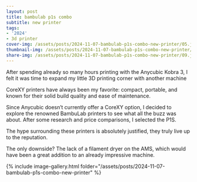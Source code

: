 ```yaml
---
layout: post
title: bambulab p1s combo
subtitle: new printer
tags:
- '2024'
- 3d printer
cover-img: /assets/posts/2024-11-07-bambulab-p1s-combo-new-printer/05.jpg
thumbnail-img: /assets/posts/2024-11-07-bambulab-p1s-combo-new-printer/09.jpg
share-img: /assets/posts/2024-11-07-bambulab-p1s-combo-new-printer/09.jpg
---
```


After spending already so many hours printing with the Anycubic Kobra 3, I felt it was time to expand my little 3D printing corner with another machine

CoreXY printers have always been my favorite: compact, portable, and known for their solid build quality and ease of maintenance.

Since Anycubic doesn’t currently offer a CoreXY option, I decided to explore the renowned BambuLab printers to see what all the buzz was about. After some research and price comparisons, I selected the P1S.

The hype surrounding these printers is absolutely justified, they truly live up to the reputation.

The only downside? The lack of a filament dryer on the AMS, which would have been a great addition to an already impressive machine.

{% include image-gallery.html folder="/assets/posts/2024-11-07-bambulab-p1s-combo-new-printer" %}

